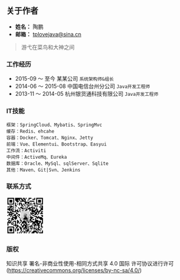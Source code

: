 ## 关于作者

- **姓名：** 陶鹏  
- **邮箱：** tplovejava@sina.cn

>游弋在菜鸟和大神之间

### 工作经历
 - 2015-09 ～   至今          某某公司       `系统架构师&组长`
 - 2014-06 ～ 2015-08  中国电信台州分公司   `Java开发工程师`
 - 2013-11 ～ 2014-05  杭州银货通科技有限公司 `Java开发工程师`

### IT技能
```
框架：SpringCloud、Mybatis、SpringMvc  
缓存：Redis、ehcahe  
容器：Docker、Tomcat、Nginx、Jetty  
前端：Vue、Elementui、Bootstrap、Easyui  
工作流：Activiti  
中间件：ActiveMq、Eureka  
数据库：Oracle、MySql、sqlServer、Sqlite  
其他：Maven、Git|Svn、Jenkins
```


### 联系方式

<img src="https://raw.githubusercontent.com/tplovejava/static/master/wiki/home/tp_ewm.png" style="max-width: 100px;">

### 版权
知识共享 署名-非商业性使用-相同方式共享 4.0 国际 许可协议进行许可(https://creativecommons.org/licenses/by-nc-sa/4.0/)

 
